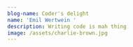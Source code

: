 ```yaml
---
blog-name: Coder's delight
name: 'Emil Wertwein '
description: Writing code is mah thing
image: /assets/charlie-brown.jpg
---
```


